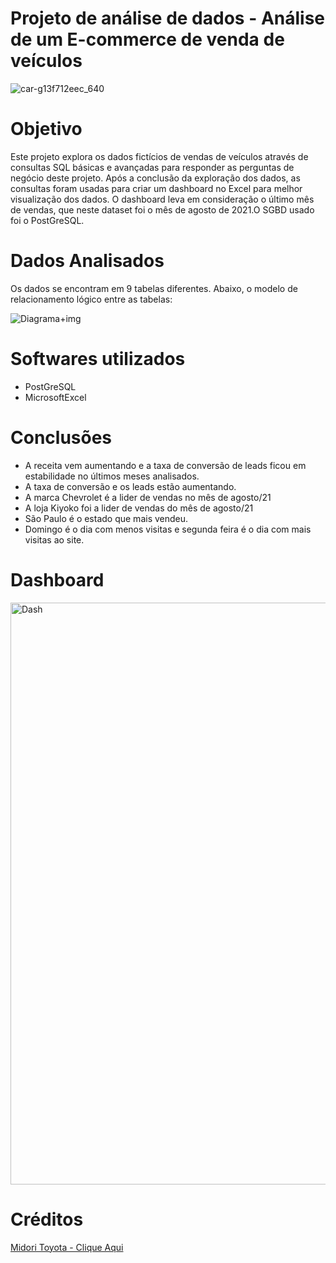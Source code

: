 # Projeto de análise de dados - Análise de um E-commerce de venda de veículos
![car-g13f712eec_640](https://user-images.githubusercontent.com/120759992/211122727-f9c3f268-5a58-4e04-a5ac-198a25d7153d.jpg)


# Objetivo

Este projeto explora os dados fictícios de vendas de veículos através de consultas SQL básicas e avançadas para responder as perguntas de negócio deste projeto. Após a conclusão da exploração dos dados, as consultas foram usadas para criar um dashboard no Excel para melhor visualização dos dados. O dashboard leva em consideração o último mês de vendas, que neste dataset foi o mês de agosto de 2021.O SGBD usado foi o PostGreSQL.

# Dados Analisados

Os dados se encontram em 9 tabelas diferentes. Abaixo, o modelo de relacionamento lógico entre as tabelas:

![Diagrama+img](https://user-images.githubusercontent.com/120759992/213865160-1274c252-dda2-480a-882f-14bf24ba1b3a.PNG)

# Softwares utilizados
- PostGreSQL
- MicrosoftExcel


# Conclusões
- A receita vem aumentando e a taxa de conversão de leads ficou em estabilidade no últimos meses analisados.
- A taxa de conversão e os leads estão aumentando.
- A marca Chevrolet é a lider de vendas no mês de agosto/21
- A loja Kiyoko foi a lider de vendas do mês de agosto/21
- São Paulo é o estado que mais vendeu.
- Domingo é o dia com menos visitas e segunda feira é o dia com mais visitas ao site.

# Dashboard

<img width="931" alt="Dash" src="https://user-images.githubusercontent.com/120759992/211122786-8e254e92-010d-44e8-adde-19083d448821.png">

# Créditos
[Midori Toyota - Clique Aqui](https://www.udemy.com/course/sql-para-analise-de-dados/)
